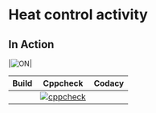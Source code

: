 # Heat control activity

## In Action
|![ON](simulation/ON.png)|

|Build|Cppcheck|Codacy|
|:--:|:--:|:--:|
||[![cppcheck](https://github.com/Ashish291474/embc/actions/workflows/CodeQuality.yml/badge.svg)](https://github.com/Ashish291474/embc/actions/workflows/CodeQuality.yml)||
